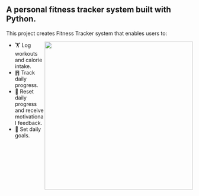 ## A personal fitness tracker system built with Python.

This project creates Fitness Tracker system that enables users to:

<img align="right" width="400" height="400" src="https://st2.depositphotos.com/1007566/5938/v/450/depositphotos_59384119-stock-illustration-fitness-design.jpg">

* 🏋 Log workouts and calorie intake.
* ䷢ Track daily progress.
* 💪 Reset daily progress and receive motivational feedback.
* 🎯 Set daily goals.


